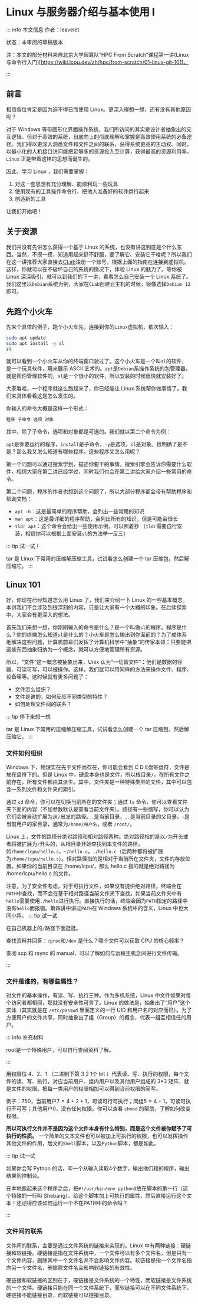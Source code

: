 # Linux 与服务器介绍与基本使用 I

::: info 本文信息
作者：leavelet

状态：未审阅的草稿版本

注：本文的部分材料来自北京大学超算队“HPC From Scratch“课程第一讲(Linux 与命令行入门)[https://wiki.lcpu.dev/zh/hpc/from-scratch/01-linux-git-101]。

:::

## 前言

相信各位肯定是因为迫不得已而使用 Linux。更深入得想一想，还有没有其他原因呢？

对于 Windows 等带图形化界面操作系统，我们所访问的其实是设计者抽象出的交互逻辑。但对于高效的系统，自底向上的彻底理解和掌握是高效使用系统的必备途径。我们得以更深入洞悉文件和文件之间的联系，获得系统更高的主动权。同时，以最小化的人机接口访问能把足够多的资源投入至计算，获得最高的资源利用率。`Linux` 正是带着这样的思想而诞生的。

因此，学习 Linux ，我们需要掌握：

1. 对这一套思想有充分理解、能顺利玩一些玩具
2. 使用现有的工具操作命令行、把他人准备好的软件运行起来
3. 创造新的工具
 
让我们开始吧！

## 关于资源

我们并没有先讲怎么获得一个基于 Linux 的系统，也没有讲这到底是个什么东西。当然，不摸一摸，知道用起来舒不舒服，要了解它、安装它干啥呢？所以我们在这一讲推荐大家直接去[CLab](https://clab.pku.edu.cn/)注册一个账号，根据上面的指南在连接到虚拟机。这样，你就可以在不破坏自己的系统的情况下，体验 Linux 的魅力了。等你被 Linux 深深吸引，就可以到我们的下一讲，看看怎么自己安装一个 Linux 系统了。我们这里以`Debian`系统为例，大家在`CLab`创建云主机的时候，镜像选择`Debian 12`即可。

## 先跑个小火车

先来个具体的例子，跑个小火车先。连接到你的`Linux`虚拟机，依次输入：

```bash
sudo apt update
sudo apt install -y sl
sl
```

就可以看到一个小火车从你的终端窗口驶过了。这个小火车是一个叫`sl`的软件，是一个玩具软件，用来展示 ASCII 艺术的。`apt`是`Debian`系操作系统的包管理器，就是帮你管理软件的，`sl`是一个很小的软件，所以安装的时候很快就安装好了。

大家看哈，一个程序就这么跑起来了，你已经能让 Linux 系统帮你做事情了。我们来具体看看这是怎么发生的。

你输入的命令大概是这样一个形式：

```bash
程序 子命令 选项 对象
```

其中，除了子命令，选项和对象都是可选的。我们就以第二个命令为例：

`apt`是你要运行的程序，`install`是子命令，`-y`是选项，`sl`是对象。很明确了是不是？那么我又怎么知道有哪些程序，这些程序又怎么用呢？

第一个问题可以通过搜索学到，描述你要干的事情，搜索引擎会告诉你需要什么软件，相信大家在第二讲已经学过，同时我们也会在第二讲给大家介绍一些常用的命令。

第二个问题，程序的作者也想到这个问题了，所以大部分程序都会带有帮助程序和帮助文档：

- `apt -h`：这是最简单的程序帮助，会列出一些常用的知识
- `man apt`：这是最详细的程序帮助，会列出所有的知识，但是可能会很长
- `tldr apt`：这个命令会给出一些使用示例，可以照着抄
（`tldr`需要自行安装，相信你可以根据上面安装`sl`的方法举一反三）

::: tip 试一试！

tar 是 Linux 下常用的压缩解压缩工具，试试看怎么创建一个 tar 压缩包，然后解压缩它。
:::


## Linux 101

好，你现在已经知道怎么用 Linux 了，我们来介绍一下 Linux 的一些基本概念。本讲我们不会涉及到很深刻的内容，只是让大家有一个大概的印象。在后续探索中，大家会有更深入的想法。

首先我们来想一想，你刚刚输入的命令是什么？是一个叫做`sl`的程序。程序是什么？你的终端怎么知道`sl`是什么的？小火车是怎么输出到你面前的？为了成体系地解决这些问题，计算机前辈们发挥了计算机科学中”抽象“的传家本领：只要能把这些东西抽象归纳为一个概念，就可以方便地管理所有资源。

所以，“文件”这一概念被抽象出来，Unix 认为“一切皆文件”：他们是数据的容器、可读可写，可以被操作。这样，我们就可以用同样的方法来操作文件、程序、设备等等。这时候就有更多问题了：

- 文件怎么组织？
- 文件是谁的，如何反应不同类型的特性？
- 如何处理文件间的联系？

::: tip 停下来想一想

tar 是 Linux 下常用的压缩解压缩工具，试试看怎么创建一个 tar 压缩包，然后解压缩它。
:::

### 文件如何组织

Windows 下，物理实在先于文件而存在，你可能会看到 C D E盘等盘符，文件是放在盘符下的。但是 Linux 中，硬盘本身也是文件，所以根目录`/`，在所有文件之前存在，所有文件都由其派生。其中，文件夹是一种特殊类型的文件，其中可以包含一系列文件和文件夹的索引。

通过 `cd` 命令，你可以在切换当前所在的文件夹；通过 `ls` 命令，你可以查看文件夹下面的内容（不加参数默认是查看当前文件夹）。路径有一些缩写，你可以认为它们会被自动扩展为从`/`出发的路径。`.`是当前目录，`..`是当前目录的父目录，`~`是当前用户的家目录，通常为`/home/用户名`，或者 `/root/`。

Linux 上，文件的路径分绝对路径和相对路径两种。绝对路径指的是以`/`为开头或者将被扩展为`/`开头的，从根目录开始查找到本文件的路径，如`/home/lcpu/hello.c`，`~/hello.c`，`./hello.c`（后两种都将被扩展为`/home/lcpu/hello.c`）。相对路径指的是相对于当前所在文件夹，文件的存放位置。如果你的当前目录在 /home/lcpu/，那么 hello.c 指的就是绝对路径为 /home/lcpu/hello.c 的文件。

注意，为了安全性考虑，对于可执行文件，如果没有提供绝对路径，终端会在`PATH`中查找，而不会在基于相对路径当前文件夹下查找。如果当前文件夹中有`hello`需要使用`./hello`进行执行。直接执行的话，终端会因为`PATH`指定的路径中没有`hello`而报错。第四讲中讲过`PATH`在 Windows 系统中的含义，Linux 中也大同小异。
::: tip 试一试

在自己机器上的`/`路径下面逛逛。

查找资料并回答：`/proc`和`/dev` 是什么？哪个文件可以获取 CPU 的核心频率？

查阅 scp 和 rsync 的 manual，可以了解如何与远程主机之间进行文件传输。

:::

### 文件是谁的，有哪些属性？

对文件的基本操作，有读、写、执行三种。作为多机系统，Linux 中文件如果对每个访问者都相同，那就没有安全性可言了。Linux 的做法是，抽象出了“用户”这个实体（其实就是在 `/etc/passwd` 里面定义的一行 UID 和用户名的对应而已）。为了方便用户的文件共享，同时抽象出了组（Group）的概念，代表一组互相信任的用户。

::: info 补充材料

root是一个特殊用户，可以自行查阅资料了解。

:::

用权限位 4、2、1 （二进制下第 3 2 1个 bit ）代表读、写、执行的权限，每个文件的读、写、执行，对应当前用户、组内用户以及其他用户组成的 3\*3 矩阵，就是文件的权限。把每一类用户的权限相加可以得到当前权限的简写。

例子：750，当前用户$7 = 4 + 2 + 1$，可读可行可执行；同组$5 = 4 + 1$，可读可执行不可写；其他用户$0$，没有任何权限。你可以查看 `chmod` 的帮助，了解如何改变权限。

**所以可执行文件并不是因为这个文件本身有什么特别，而是这个文件被你赋予了可执行的性质。** 一个简单的文本文件也可以被加上可执行的权限，也可以发挥操作其他文件的作用，后文的`Shell`脚本，以及`Python`脚本，都是如此。

::: tip 试一试

如果你会写 Python 的话，写一个从输入读取4个数字，输出他们和的程序，输出结果到控制台。

在本地跑起来这个程序之后，把`#!/usr/bin/env python3`放在脚本的第一行（这个特殊的一行叫 Shebang）。给这个脚本加上可执行的属性，然后直接运行这个文本！还记得应该如何运行一个不在PATH中的命令吗？

:::

### 文件间的联系

文件间的联系，主要是通过文件系统的链接来实现的。Linux 中有两种链接：硬链接和软链接。硬链接是指在文件系统中，一个文件可以有多个文件名，但是只有一个文件内容，删除其中一个文件名并不会影响文件内容。软链接是指一个文件名指向另一个文件名，删除原文件名会影响软链接的有效性。

硬链接和软链接的区别在于，硬链接是文件系统的一个特性，而软链接是文件系统的一个文件。硬链接只能在同一个文件系统下，而软链接可以在不同文件系统下。硬链接不能链接目录，而软链接可以链接目录。